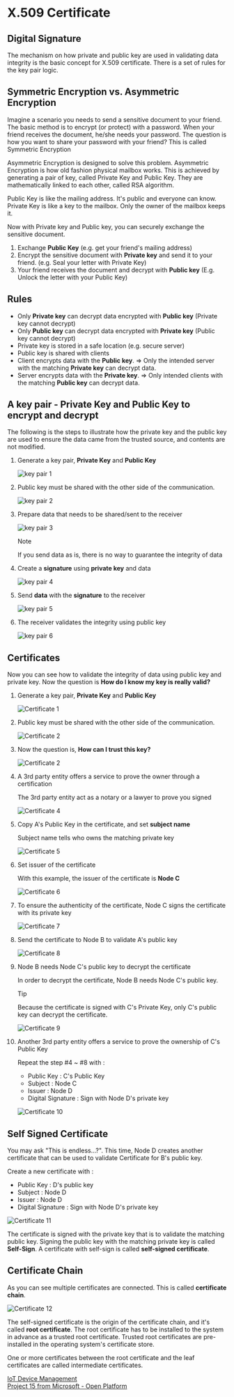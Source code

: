 # X.509 Certificate

## Digital Signature

The mechanism on how private and public key are used in validating data integrity is the basic concept for X.509 certificate.
There is a set of rules for the key pair logic.

## Symmetric Encryption vs. Asymmetric Encryption

Imagine a scenario you needs to send a sensitive document to your friend.  The basic method is to encrypt (or protect) with a password.  When your friend receives the document, he/she needs your password.  The question is how you want to share your password with your friend?  This is called Symmetric Encryption

Asymmetric Encryption is designed to solve this problem.  Asymmetric Encryption is how old fashion physical mailbox works.  This is achieved by generating a pair of key, called Private Key and Public Key.  They are mathematically linked to each other, called RSA algorithm.

Public Key is like the mailing address.  It's public and everyone can know.  
Private Key is like a key to the mailbox.  Only the owner of the mailbox keeps it.

Now with Private key and Public key, you can securely exchange the sensitive document.

1. Exchange **Public Key** (e.g. get your friend's mailing address)
1. Encrypt the sensitive document with **Private key** and send it to your friend.  (e.g. Seal your letter with Private Key)
1. Your friend receives the document and decrypt with **Public key** (E.g. Unlock the letter with your Public Key)

## Rules

- Only **Private key** can decrypt data encrypted with **Public key** (Private key cannot decrypt)
- Only **Public key** can decrypt data encrypted with **Private key** (Public key cannot decrypt)
- Private key is stored in a safe location (e.g. secure server)
- Public key is shared with clients
- Client encrypts data with the **Public key**.  => Only the intended server with the matching **Private key** can decrypt data.
- Server encrypts data with the **Private key**. => Only intended clients with the matching **Public key** can decrypt data.

## A key pair - Private Key and Public Key to encrypt and decrypt

The following is the steps to illustrate how the private key and the public key are used to ensure the data came from the trusted source, and contents are not modified.

1. Generate a key pair, **Private Key** and **Public Key**

    ![key pair 1](media/Key-Pair-01.png)

1. Public key must be shared with the other side of the communication.  

    ![key pair 2](media/Key-Pair-02.png)

1. Prepare data that needs to be shared/sent to the receiver  

    ![key pair 3](media/Key-Pair-03.png)

    > [!NOTE]
    > If you send data as is, there is no way to guarantee the integrity of data

1. Create a **signature** using **private key** and data  

    ![key pair 4](media/Key-Pair-04.png)

1. Send **data** with the **signature** to the receiver  

    ![key pair 5](media/Key-Pair-05.png)

1. The receiver validates the integrity using public key  

    ![key pair 6](media/Key-Pair-06.png)

## Certificates

Now you can see how to validate the integrity of data using public key and private key.  Now the question is **How do I know my key is really valid?**

1. Generate a key pair, **Private Key** and **Public Key**

    ![Certificate 1](media/Certificate-01.png)

1. Public key must be shared with the other side of the communication.  

    ![Certificate 2](media/Certificate-02.png)

1. Now the question is, **How can I trust this key?**

    ![Certificate 2](media/Certificate-03.png)

1. A 3rd party entity offers a service to prove the owner through a certification  

    The 3rd party entity act as a notary or a lawyer to prove you signed

    ![Certificate 4](media/Certificate-04.png)

1. Copy A's Public Key in the certificate, and set **subject name**

    Subject name tells who owns the matching private key  

    ![Certificate 5](media/Certificate-05.png)

1. Set issuer of the certificate

    With this example, the issuer of the certificate is **Node C**

    ![Certificate 6](media/Certificate-06.png)

1. To ensure the authenticity of the certificate, Node C signs the certificate with its private key  

    ![Certificate 7](media/Certificate-07.png)

1. Send the certificate to Node B to validate A's public key  

    ![Certificate 8](media/Certificate-08.png)

1. Node B needs Node C's public key to decrypt the certificate  

    In order to decrypt the certificate, Node B needs Node C's public key.  

    > [!TIP]  
    > Because the certificate is signed with C's Private Key, only C's public key can decrypt the certificate.

    ![Certificate 9](media/Certificate-09.png)

1. Another 3rd party entity offers a service to prove the ownership of C's Public Key  

    Repeat the step #4 ~ #8 with :

    - Public Key : C's Public Key
    - Subject : Node C
    - Issuer : Node D
    - Digital Signature : Sign with Node D's private key

    ![Certificate 10](media/Certificate-10.png)

## Self Signed Certificate

You may ask "This is endless...?".  This time, Node D creates another certificate that can be used to validate Certificate for B's public key.

Create a new certificate with :

- Public Key : D's public key
- Subject : Node D
- Issuer : Node D
- Digital Signature : Sign with Node D's private key

![Certificate 11](media/Certificate-11.png)

The certificate is signed with the private key that is to validate the matching public key.  Signing the public key with the matching private key is called **Self-Sign**.  A certificate with self-sign is called **self-signed certificate**.  

## Certificate Chain

As you can see multiple certificates are connected.  This is called **certificate chain**.

![Certificate 12](media/Certificate-12.png)

The self-signed certificate is the origin of the certificate chain, and it's called **root certificate**. The root certificate has to be installed to the system in advance as a trusted root certificate.  Trusted root certificates are pre-installed in the operating system's certificate store.

One or more certificates between the root certificate and the leaf certificates are called intermediate certificates.

[IoT Device Management](IoT-Device-Management.md)  
[Project 15 from Microsoft - Open Platform](../README.md)
